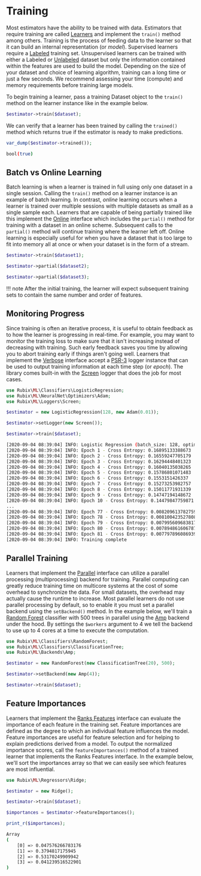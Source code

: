 # Training
Most estimators have the ability to be trained with data. Estimators that require training are called [Learners](learner.md) and implement the `train()` method among others. Training is the process of feeding data to the learner so that it can build an internal representation (or *model*). Supervised learners require a [Labeled](datasets/labeled.md) training set. Unsupervised learners can be trained with either a Labeled or [Unlabeled](datasets/unlabeled.md) dataset but only the information contained within the features are used to build the model. Depending on the size of your dataset and choice of learning algorithm, training can a long time or just a few seconds. We recommend assessing your time (compute) and memory requirements before training large models.

To begin training a learner, pass a training Dataset object to the `train()` method on the learner instance like in the example below.

```php
$estimator->train($dataset);
```

We can verify that a learner has been trained by calling the `trained()` method which returns true if the estimator is ready to make predictions.

```php
var_dump($estimator->trained());
```

```sh
bool(true)
```

## Batch vs Online Learning
Batch learning is when a learner is trained in full using only one dataset in a single session. Calling the `train()` method on a learner instance is an example of batch learning. In contrast, *online* learning occurs when a learner is trained over multiple sessions with multiple datasets as small as a single sample each. Learners that are capable of being partially trained like this implement the [Online](online.md) interface which includes the `partial()` method for training with a dataset in an online scheme. Subsequent calls to the `partial()` method will continue training where the learner left off. Online learning is especially useful for when you have a dataset that is too large to fit into memory all at once or when your dataset is in the form of a stream.

```php
$estimator->train($dataset1);

$estimator->partial($dataset2);

$estimator->partial($dataset3);
```

!!! note
    After the initial training, the learner will expect subsequent training sets to contain the same number and order of features.

## Monitoring Progress
Since training is often an iterative process, it is useful to obtain feedback as to how the learner is progressing in real-time. For example, you may want to monitor the training loss to make sure that it isn't increasing instead of decreasing with training. Such early feedback saves you time by allowing you to abort training early if things aren't going well. Learners that implement the [Verbose](verbose.md) interface accept a [PSR-3](https://www.php-fig.org/psr/psr-3/) logger instance that can be used to output training information at each time step (or *epoch*). The library comes built-in with the [Screen](loggers/screen.md) logger that does the job for most cases.

```php
use Rubix\ML\Classifiers\LogisticRegression;
use Rubix\ML\NeuralNet\Optimizers\Adam;
use Rubix\ML\Loggers\Screen;

$estimator = new LogisticRegression(128, new Adam(0.01));

$estimator->setLogger(new Screen());

$estimator->train($dataset);
```

```sh
[2020-09-04 08:39:04] INFO: Logistic Regression (batch_size: 128, optimizer: Adam (rate: 0.01, momentum_decay: 0.1, norm_decay: 0.001), alpha: 0.0001, epochs: 1000, min_change: 0.0001, window: 5, cost_fn: Cross Entropy) initialized
[2020-09-04 08:39:04] INFO: Epoch 1 - Cross Entropy: 0.16895133388673
[2020-09-04 08:39:04] INFO: Epoch 2 - Cross Entropy: 0.16559247705179
[2020-09-04 08:39:04] INFO: Epoch 3 - Cross Entropy: 0.16294448401323
[2020-09-04 08:39:04] INFO: Epoch 4 - Cross Entropy: 0.16040135038265
[2020-09-04 08:39:04] INFO: Epoch 5 - Cross Entropy: 0.15786801071483
[2020-09-04 08:39:04] INFO: Epoch 6 - Cross Entropy: 0.1553151426337
[2020-09-04 08:39:04] INFO: Epoch 7 - Cross Entropy: 0.15273253982757
[2020-09-04 08:39:04] INFO: Epoch 8 - Cross Entropy: 0.15011771931339
[2020-09-04 08:39:04] INFO: Epoch 9 - Cross Entropy: 0.14747194148672
[2020-09-04 08:39:04] INFO: Epoch 10 - Cross Entropy: 0.14479847759871
...
[2020-09-04 08:39:04] INFO: Epoch 77 - Cross Entropy: 0.0082096137827592
[2020-09-04 08:39:04] INFO: Epoch 78 - Cross Entropy: 0.0081004235278088
[2020-09-04 08:39:04] INFO: Epoch 79 - Cross Entropy: 0.0079956096838174
[2020-09-04 08:39:04] INFO: Epoch 80 - Cross Entropy: 0.0078948616067878
[2020-09-04 08:39:04] INFO: Epoch 81 - Cross Entropy: 0.0077978960869396
[2020-09-04 08:39:04] INFO: Training complete

```

## Parallel Training
Learners that implement the [Parallel](parallel.md) interface can utilize a parallel processing (multiprocessing) backend for training. Parallel computing can greatly reduce training time on multicore systems at the cost of some overhead to synchronize the data. For small datasets, the overhead may actually cause the runtime to increase. Most parallel learners do not use parallel processing by default, so to enable it you must set a parallel backend using the `setBackend()` method. In the example below, we'll train a [Random Forest](classifiers/random-forest.md) classifier with 500 trees in parallel using the [Amp](backends/amp.md) backend under the hood. By settings the `$workers` argument to 4 we tell the backend to use up to 4 cores at a time to execute the computation.

```php
use Rubix\ML\Classifiers\RandomForest;
use Rubix\ML\Classifiers\ClassificationTree;
use Rubix\ML\Backends\Amp;

$estimator = new RandomForest(new ClassificationTree(20), 500);

$estimator->setBackend(new Amp(4));

$estimator->train($dataset);
```

## Feature Importances
Learners that implement the [Ranks Features](ranks-features.md) interface can evaluate the importance of each feature in the training set. Feature importances are defined as the degree to which an individual feature influences the model. Feature importances are useful for feature selection and for helping to explain predictions derived from a model. To output the normalized importance scores, call the `featureImportances()` method of a trained learner that implements the Ranks Features interface. In the example below, we'll sort the importances array so that we can easily see which features are most influential.

```php
use Rubix\ML\Regressors\Ridge;

$estimator = new Ridge();

$estimator->train($dataset);

$importances = $estimator->featureImportances();

print_r($importances);
```

```sh
Array
(
    [0] => 0.047576266783176
    [1] => 0.3794817175945
    [2] => 0.53170249909942
    [3] => 0.041239516522901
)
```
